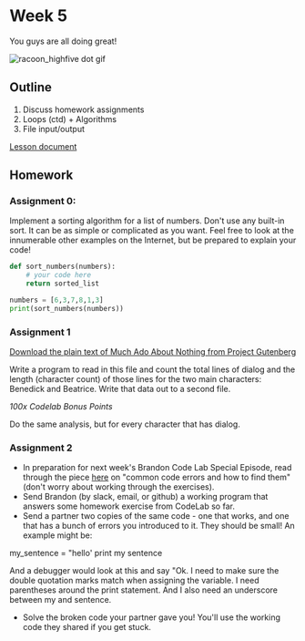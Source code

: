 # Week 5
You guys are all doing great!

![racoon_highfive dot gif](assets/racoon_highfive.gif)

## Outline
1. Discuss homework assignments
2. Loops (ctd) + Algorithms
3. File input/output

[Lesson document](./lesson.md)

## Homework

### Assignment 0:

Implement a sorting algorithm for a list of numbers. Don't use any built-in sort. It can be as simple or complicated as you want. Feel free to look at the innumerable other examples on the Internet, but be prepared to explain your code!

```python
def sort_numbers(numbers):
    # your code here
    return sorted_list

numbers = [6,3,7,8,1,3]
print(sort_numbers(numbers))
```

### Assignment 1

[Download the plain text of Much Ado About Nothing from Project Gutenberg](http://www.gutenberg.org/ebooks/1519)

Write a program to read in this file and count the total lines of dialog and the length (character count) of those lines for the two main characters: Benedick and Beatrice. Write that data out to a second file.

*100x Codelab Bonus Points*

Do the same analysis, but for every character that has dialog.

### Assignment 2

* In preparation for next week's Brandon Code Lab Special Episode, read through the piece [here](https://humanitiesprogramming.github.io/exercises/python-debugging/) on "common code errors and how to find them" (don't worry about working through the exercises).
* Send Brandon (by slack, email, or github) a working program that answers some homework exercise from CodeLab so far. 
* Send a partner two copies of the same code - one that works, and one that has a bunch of errors you introduced to it. They should be small! An example might be:

my_sentence = "hello'
print my sentence

And a debugger would look at this and say "Ok. I need to make sure the double quotation marks match when assigning the variable. I need parentheses around the print statement. And I also need an underscore between my and sentence.

* Solve the broken code your partner gave you! You'll use the working code they shared if you get stuck.
